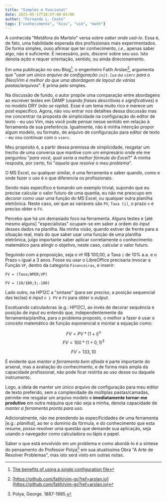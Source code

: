 ```yaml
---
title: "Simples e Funcional"
date: 2023-05-17T18:57:40-03:00
author: "Fernando L. Couto"
tags: ["conhecimento", "kiss", "vim", "math"]
---
```



A conhecida "Metáfora do Martelo" versa sobre _saber onde usá-lo_. Essa é, de fato, uma habilidade esperada dos profissionais mais experimentados. De forma simples, ouso afirmar que ter conhecimento, _i.e._, apenas saber algo, não é suficiente. É necessário, pois, discenir sobre seu _uso_. Isto denota _ação_ e requer orientação, sentido, ou ainda direcionamento.

Em uma publicação no seu Blog[^1], o engenheiro Fatih Arslan[^2], argumenta que "_usar um único arquivo de configuração `init.lua` ou `vimrc` para o (Neo)Vim é melhor do que uma abordagem de layout de várias pastas/arquivos_". E prima pelo simples. 

Na discussão de fundo, o autor propõe uma comparação entre abordagens ao escrever testes em DAMP (usando _frases descritivas e significativas_) e no modelo DRY (_não se repita_). Esse é um tema muito rico e merece um _post_ específico. Agora, não vou entrar nos detalhes dessa discussão mas me concentrar na proposta de simplicidade na configuração do editor de texto - eu uso Vim, mas você pode pensar nesse sentido em relação à ferramenta de sua preferência. Igualmente, não é minha intenção propor algum modelo, ou formato, de arquivo de configuração para editor de texto - eu vou continuar com o `vimrc`.  

Meu propósito é, a partir dessa premissa de simplicidade, resgatar um trecho de uma conversa que mantive com um empresário onde ele me perguntou "_para você, qual seria a melhor fórmula do Excel_?" A minha resposta, por certo, foi "_aquela que resolve o meu problema_".   

O MS Excel, ou qualquer similar, é uma ferramenta e saber quando, como e onde fazer o uso é o que diferencia os profissionais.

Sendo mais específico e tomando um exemplo trivial, supondo que eu precise calcular o valor futuro de uma quantia, eu não me preocupo em _decorar_ como usar uma função do MS Excel, ou qualquer outra planilha eletrônica. Neste caso, sei que as variaveis são `PV`, `Taxa (i)`, o prazo `n` e preciso obter o `FV`. 

Percebo que há um demasiado foco na ferramenta. Alguns testes e [até mesmo alguns] "especialistas" ocupam-se em saber a ordem do _input_ desses dados na planilha. Na minha visão, quando estiver de frente para a situação real, mais do que saber usar uma função de uma planilha eletrônica, julgo importante saber aplicar corretamente o conhecimento matemático para atingir o objetivo, neste caso, calcular o valor futuro.  

Seguindo com a proposição, seja o `VP` R$ 100,00, a Taxa `i` de 10% a.a. e o Prazo `n` igual a 3 anos. Fosse eu usar o LibreOffice precisaria invocar a Função `VF`, dentro da categoria `Financeiras`, e inserir:

```
FV = (Taxa;NPER;VP)

FV = (10/100;3;-100)

```

Lado outro, na HP12C a "sintaxe" (para ser _preciso_, a posição sequencial das teclas) é _input_ `n i PV` e `FV` para obter o _output_.  

Excetuando calculadoras (e.g.: HP12C), ao invés de decorar sequência e posição de _input_ eu entendo que, independentemente da ferramenta/planilha, para o problema proposto, o melhor a fazer é usar o conceito matemático de função exponencial e montar a equação como:


$$ FV = PV*(1+i)^n $$
$$ FV = 100*(1+0,1)^3 $$

$$ FV = 133,10 $$


É evidente que _manter a ferramenta bem afiada_ é parte importante do arsenal, mas a avaliação do conhecimento, e de forma mais ampla da capacidade profissional, não pode ficar restrita ao uso desse ou daquele instrumento.   

Logo, a ideia de manter um único arquivo de configuração para meu editor de texto preferido, sem a complexidade de múltiplas pastas/camadas, permite-me resgatar um arquivo modelo e **imediatamente tornar-me produtivo** em outra máquina que não seja a minha, denota capacidade de _manter a ferramenta pronta para uso_.   


Adicionalmente, não me prendendo às especificidades de uma ferramenta [e.g.: _planilha_], ao ter o domínio da fórmula, e do conhecimento que esta resume, posso resolver uma questão que demande sua aplicação, seja usando o navegador como calculadora ou lápis e papel.   

Saber o que está envolvido em um problema e como abordá-lo é a síntese do pensamento do Professor Polya[^3] em sua atualíssima Obra "A Arte de Resolver Problemas", mas isto será visto em outras notas.



[^1]: [The benefits of using a single configuration file](https://arslan.io/2023/05/10/the-benefits-of-using-a-single-init-lua-vimrc-file/)
[^2]: [https://github.com/fatih/vim-go?ref=arslan.io](https://github.com/fatih/vim-go?ref=arslan.io)
[^3]: Polya, George. 1887-1985.
